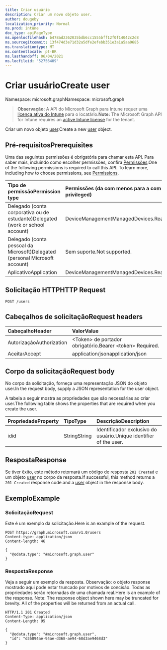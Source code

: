 ```yaml
---
title: Criar usuário
description: Criar um novo objeto user.
author: dougeby
localization_priority: Normal
ms.prod: intune
doc_type: apiPageType
ms.openlocfilehash: b478ad2362035bdb6cc1555bff12f0f14042c2d8
ms.sourcegitcommit: 13f474d3e71d32a5dfe2efebb351e3a1a5aa9685
ms.translationtype: MT
ms.contentlocale: pt-BR
ms.lasthandoff: 06/04/2021
ms.locfileid: "52756409"
---
```

# <a name="create-user"></a><span data-ttu-id="dfb37-103">Criar usuário</span><span class="sxs-lookup"><span data-stu-id="dfb37-103">Create user</span></span>

<span data-ttu-id="dfb37-104">Namespace: microsoft.graph</span><span class="sxs-lookup"><span data-stu-id="dfb37-104">Namespace: microsoft.graph</span></span>

> <span data-ttu-id="dfb37-105">**Observação:** A API do Microsoft Graph para Intune requer uma [licença ativa do Intune](https://go.microsoft.com/fwlink/?linkid=839381) para o locatário.</span><span class="sxs-lookup"><span data-stu-id="dfb37-105">**Note:** The Microsoft Graph API for Intune requires an [active Intune license](https://go.microsoft.com/fwlink/?linkid=839381) for the tenant.</span></span>

<span data-ttu-id="dfb37-106">Criar um novo objeto [user](../resources/intune-devices-user.md).</span><span class="sxs-lookup"><span data-stu-id="dfb37-106">Create a new [user](../resources/intune-devices-user.md) object.</span></span>

## <a name="prerequisites"></a><span data-ttu-id="dfb37-107">Pré-requisitos</span><span class="sxs-lookup"><span data-stu-id="dfb37-107">Prerequisites</span></span>
<span data-ttu-id="dfb37-p101">Uma das seguintes permissões é obrigatória para chamar esta API. Para saber mais, incluindo como escolher permissões, confira [Permissões](/graph/permissions-reference).</span><span class="sxs-lookup"><span data-stu-id="dfb37-p101">One of the following permissions is required to call this API. To learn more, including how to choose permissions, see [Permissions](/graph/permissions-reference).</span></span>

|<span data-ttu-id="dfb37-110">Tipo de permissão</span><span class="sxs-lookup"><span data-stu-id="dfb37-110">Permission type</span></span>|<span data-ttu-id="dfb37-111">Permissões (da com menos para a com mais privilégios)</span><span class="sxs-lookup"><span data-stu-id="dfb37-111">Permissions (from least to most privileged)</span></span>|
|:---|:---|
|<span data-ttu-id="dfb37-112">Delegado (conta corporativa ou de estudante)</span><span class="sxs-lookup"><span data-stu-id="dfb37-112">Delegated (work or school account)</span></span>|<span data-ttu-id="dfb37-113">DeviceManagementManagedDevices.ReadWrite.All</span><span class="sxs-lookup"><span data-stu-id="dfb37-113">DeviceManagementManagedDevices.ReadWrite.All</span></span>|
|<span data-ttu-id="dfb37-114">Delegado (conta pessoal da Microsoft)</span><span class="sxs-lookup"><span data-stu-id="dfb37-114">Delegated (personal Microsoft account)</span></span>|<span data-ttu-id="dfb37-115">Sem suporte.</span><span class="sxs-lookup"><span data-stu-id="dfb37-115">Not supported.</span></span>|
|<span data-ttu-id="dfb37-116">Aplicativo</span><span class="sxs-lookup"><span data-stu-id="dfb37-116">Application</span></span>|<span data-ttu-id="dfb37-117">DeviceManagementManagedDevices.ReadWrite.All</span><span class="sxs-lookup"><span data-stu-id="dfb37-117">DeviceManagementManagedDevices.ReadWrite.All</span></span>|

## <a name="http-request"></a><span data-ttu-id="dfb37-118">Solicitação HTTP</span><span class="sxs-lookup"><span data-stu-id="dfb37-118">HTTP Request</span></span>
<!-- {
  "blockType": "ignored"
}
-->
``` http
POST /users
```

## <a name="request-headers"></a><span data-ttu-id="dfb37-119">Cabeçalhos de solicitação</span><span class="sxs-lookup"><span data-stu-id="dfb37-119">Request headers</span></span>
|<span data-ttu-id="dfb37-120">Cabeçalho</span><span class="sxs-lookup"><span data-stu-id="dfb37-120">Header</span></span>|<span data-ttu-id="dfb37-121">Valor</span><span class="sxs-lookup"><span data-stu-id="dfb37-121">Value</span></span>|
|:---|:---|
|<span data-ttu-id="dfb37-122">Autorização</span><span class="sxs-lookup"><span data-stu-id="dfb37-122">Authorization</span></span>|<span data-ttu-id="dfb37-123">&lt;Token&gt; de portador obrigatório.</span><span class="sxs-lookup"><span data-stu-id="dfb37-123">Bearer &lt;token&gt; Required.</span></span>|
|<span data-ttu-id="dfb37-124">Aceitar</span><span class="sxs-lookup"><span data-stu-id="dfb37-124">Accept</span></span>|<span data-ttu-id="dfb37-125">application/json</span><span class="sxs-lookup"><span data-stu-id="dfb37-125">application/json</span></span>|

## <a name="request-body"></a><span data-ttu-id="dfb37-126">Corpo da solicitação</span><span class="sxs-lookup"><span data-stu-id="dfb37-126">Request body</span></span>
<span data-ttu-id="dfb37-127">No corpo da solicitação, forneça uma representação JSON do objeto user.</span><span class="sxs-lookup"><span data-stu-id="dfb37-127">In the request body, supply a JSON representation for the user object.</span></span>

<span data-ttu-id="dfb37-128">A tabela a seguir mostra as propriedades que são necessárias ao criar user.</span><span class="sxs-lookup"><span data-stu-id="dfb37-128">The following table shows the properties that are required when you create the user.</span></span>

|<span data-ttu-id="dfb37-129">Propriedade</span><span class="sxs-lookup"><span data-stu-id="dfb37-129">Property</span></span>|<span data-ttu-id="dfb37-130">Tipo</span><span class="sxs-lookup"><span data-stu-id="dfb37-130">Type</span></span>|<span data-ttu-id="dfb37-131">Descrição</span><span class="sxs-lookup"><span data-stu-id="dfb37-131">Description</span></span>|
|:---|:---|:---|
|<span data-ttu-id="dfb37-132">id</span><span class="sxs-lookup"><span data-stu-id="dfb37-132">id</span></span>|<span data-ttu-id="dfb37-133">String</span><span class="sxs-lookup"><span data-stu-id="dfb37-133">String</span></span>|<span data-ttu-id="dfb37-134">Identificador exclusivo do usuário.</span><span class="sxs-lookup"><span data-stu-id="dfb37-134">Unique identifier of the user.</span></span>|



## <a name="response"></a><span data-ttu-id="dfb37-135">Resposta</span><span class="sxs-lookup"><span data-stu-id="dfb37-135">Response</span></span>
<span data-ttu-id="dfb37-136">Se tiver êxito, este método retornará um código de resposta `201 Created` e um objeto [user](../resources/intune-devices-user.md) no corpo da resposta.</span><span class="sxs-lookup"><span data-stu-id="dfb37-136">If successful, this method returns a `201 Created` response code and a [user](../resources/intune-devices-user.md) object in the response body.</span></span>

## <a name="example"></a><span data-ttu-id="dfb37-137">Exemplo</span><span class="sxs-lookup"><span data-stu-id="dfb37-137">Example</span></span>

### <a name="request"></a><span data-ttu-id="dfb37-138">Solicitação</span><span class="sxs-lookup"><span data-stu-id="dfb37-138">Request</span></span>
<span data-ttu-id="dfb37-139">Este é um exemplo da solicitação.</span><span class="sxs-lookup"><span data-stu-id="dfb37-139">Here is an example of the request.</span></span>
``` http
POST https://graph.microsoft.com/v1.0/users
Content-type: application/json
Content-length: 46

{
  "@odata.type": "#microsoft.graph.user"
}
```

### <a name="response"></a><span data-ttu-id="dfb37-140">Resposta</span><span class="sxs-lookup"><span data-stu-id="dfb37-140">Response</span></span>
<span data-ttu-id="dfb37-p102">Veja a seguir um exemplo da resposta. Observação: o objeto response mostrado aqui pode estar truncado por motivos de concisão. Todas as propriedades serão retornadas de uma chamada real.</span><span class="sxs-lookup"><span data-stu-id="dfb37-p102">Here is an example of the response. Note: The response object shown here may be truncated for brevity. All of the properties will be returned from an actual call.</span></span>
``` http
HTTP/1.1 201 Created
Content-Type: application/json
Content-Length: 95

{
  "@odata.type": "#microsoft.graph.user",
  "id": "d36894ae-94ae-d368-ae94-68d3ae9468d3"
}
```




